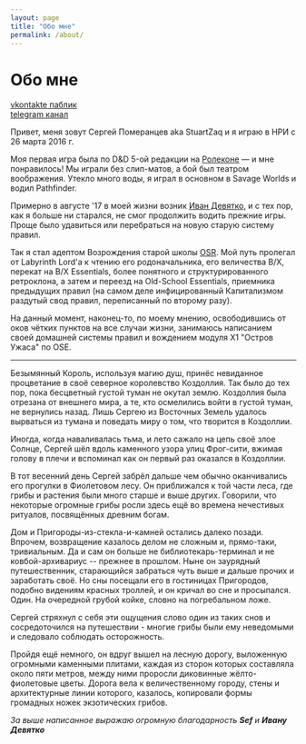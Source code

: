 ```yaml
---
layout: page
title: "Обо мне"
permalink: /about/
---
```


# Обо мне


[vkontakte паблик](https://vk.com/awkward_hexcrawl)  
[telegram канал](https://t.me/awkward_hexcrawl)  


Привет, меня зовут Сергей Померанцев aka StuartZaq и я играю в НРИ с 26 марта 2016 г.


Моя первая игра была по D&D 5-ой редакции на [Ролеконе](http://www.rolecon.ru/) — и мне понравилось! Мы играли без слип-матов, а бой был театром воображения. Утекло много воды, я играл в основном в Savage Worlds и водил Pathfinder.


Примерно в августе '17 в моей жизни возник [Иван Девятко](eastern-lands.blogspot.com), и с тех пор, как я больше ни старался, не смог продолжить водить прежние игры. Проще было удавиться или перебраться на новую старую систему правил.


Так я стал адептом Возрождения старой школы [OSR](https://ru.wikipedia.org/wiki/%D0%92%D0%BE%D0%B7%D1%80%D0%BE%D0%B6%D0%B4%D0%B5%D0%BD%D0%B8%D0%B5_%D1%81%D1%82%D0%B0%D1%80%D0%BE%D0%B9_%D1%88%D0%BA%D0%BE%D0%BB%D1%8B). Мой путь пролегал от Labyrinth Lord'a к чтению его родоначальника, его величества B/X, перекат на B/X Essentials, более понятного и структурированного ретроклона, а затем и переезд на Old-School Essentials, приемника предыдущих правил (на самом деле инфицированный Капитализмом раздутый свод правил, переписанный по второму разу).


На данный момент, наконец-то, по моему мнению, освободившись от оков чётких пунктов на все случаи жизни, занимаюсь написанием своей домашней системы правил и вождением модуля X1 "Остров Ужаса" по OSE.


---


Безымянный Король, используя магию душ, принёс невиданное процветание в своё северное королевство Коздоллия. Так было до тех пор, пока бесцветный густой туман не окутал землю. Коздоллия была отрезана от внешнего мира, а те, кто осмелились войти в густой туман, не вернулись назад. Лишь Сергею из Восточных Земель удалось вырваться из тумана и поведать миру о том, что творится в Коздоллии.


Иногда, когда наваливалась тьма, и лето сажало на цепь своё злое Солнце, Сергей шёл вдоль каменного узора улиц Фрог-сити, вжимая голову в плечи и вспоминал как он первый раз оказался в Коздоллии.


В тот весенний день Сергей забрёл дальше чем обычно оканчивались его прогулки в Фиолетовом лесу. Он приближался к той части леса, где грибы и растения были много старше и выше других. Говорили, что некоторые огромные грибы росли здесь ещё во времена нечестивых ритуалов, посвящённых древним богам.


Дом и Пригороды-из-стекла-и-камней остались далеко позади. Впрочем, возвращение казалось делом не сложным  и, прямо-таки, тривиальным. Да и сам он больше не библиотекарь-терминал и не ковбой-архивариус -- прежнее в прошлом. Ныне он заурядный путешественник, старающийся забраться чуть выше и дальше прочих и заработать своё. Но сны посещали его в гостиницах Пригородов, подобно видениям красных троллей, и он кричал во сне и просыпался. Один. На очередной грубой койке, словно на погребальном ложе.


Сергей стряхнул с себя эти ощущения слово один из таких снов и сосредоточился на путешествии - многие грибы были ему неведомыми и следовало соблюдать осторожность.


Пройдя ещё немного, он вдруг вышел на лесную дорогу, выложенную огромными каменными плитами, каждая из сторон которых составляла около пяти метров, между ними проросли диковинные жёлто-фиолетовые цветы. Дорога вела к величественному городу, стены и архитектурные линии  которого, казалось, копировали формы громадных ножек экзотических грибов.


*За выше написанное выражаю огромную благодарность **Sef** и **Ивану Девятко***
